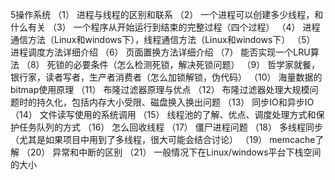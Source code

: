 5操作系统
（1） 进程与线程的区别和联系
（2） 一个进程可以创建多少线程，和什么有关
（3） 一个程序从开始运行到结束的完整过程（四个过程）
（4） 进程通信方法（Linux和windows下），线程通信方法（Linux和windows下）
（5） 进程调度方法详细介绍
（6） 页面置换方法详细介绍
（7） 能否实现一个LRU算法
（8） 死锁的必要条件（怎么检测死锁，解决死锁问题）
（9） 哲学家就餐，银行家，读者写者，生产者消费者（怎么加锁解锁，伪代码）
（10） 海量数据的bitmap使用原理
（11） 布隆过滤器原理与优点
（12） 布隆过滤器处理大规模问题时的持久化，包括内存大小受限、磁盘换入换出问题
（13） 同步IO和异步IO
（14） 文件读写使用的系统调用
（15） 线程池的了解、优点、调度处理方式和保护任务队列的方式
（16） 怎么回收线程
（17） 僵尸进程问题
（18） 多线程同步（尤其是如果项目中用到了多线程，很大可能会结合讨论）
（19） memcache了解
（20） 异常和中断的区别
（21） 一般情况下在Linux/windows平台下栈空间的大小